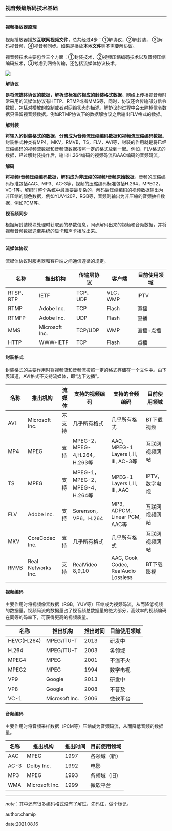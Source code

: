 ### 视音频编解码技术基础

---

#### 视频播放器原理

视频播放器播放**互联网视频文件**，总共经过4步：①解协议，②解封装， ③解码视音频，④视音频同步。如果是播放**本地文件**则不需要解协议。

视音频技术主要包含三个方面：①封装技术，②视频压缩编码技术以及音频压缩编码技术，③考虑到网络传输，还包括流媒体协议技术。

![](https://imagestypora.oss-cn-hangzhou.aliyuncs.com/imagestypora.oss-cn-hangzhou.aliyuncs.com视频播放器过程.jpg)



**解协议**

**是将流媒体协议的数据，解析成标准的相应的封装格式数据**。网络上传播视音频时常采用的流媒体协议有HTTP、RTMP或者MMS等，同时，协议还会传输部分信令数据，包括对播放的控制或者对网络状态的描述。解协议的过程中会去除掉信令数据只保留视音频数据。例如RTMP协议下的数据解协议之后输出FLV格式的数据。

**解封装**

**将输入的封装格式的数据，分离成为音频流压缩编码数据和视频流压缩编码数据**。封装格式种类有MP4，MKV，RMVB，TS，FLV，AVI等，封装的作用就是将已经压缩编码的视频流数据和音频流数据按照一定的格式放到一起。例如，FLV格式的数据，经过解封装操作后，输出H.264编码的视频码流和AAC编码的音频码流。

**解码**

**将视频/音频压缩编码数据，解码成为非压缩的视频/音频原始数据**。音频的压缩编码标准包括AAC、MP3、AC-3等，视频的压缩编码标准包括H.264，MPEG2，VC-1等。解码时整个系统中最重要最复杂的，解码后压缩编码的视频数据输出为非压缩的颜色数据，例如YUV420P，RGB等，音频则输出为非压缩的音频抽样数据，例如PCM等。

**视音频同步**

根据解封装模块处理时获取到的参数信息，同步解码出来的视频和音频数据，并将视频音频数据送至系统的显卡和声卡播放出来。

---

#### 流媒体协议

流媒体协议时服务器和客户端之间通信遵循的规定。

| 名称      | 推出机构       | 传输层协议 | 客户端   | 目前使用领域 |
| --------- | -------------- | ---------- | -------- | ------------ |
| RTSP、RTP | IETF           | TCP、UDP   | VLC，WMP | IPTV         |
| RTMP      | Adobe Inc.     | TCP        | Flash    | 直播         |
| RTMFP     | Adobe Inc.     | UDP        | Flash    | 直播         |
| MMS       | Microsoft Inc. | TCP/UDP    | WMP      | 直播+点播    |
| HTTP      | WWW+IETF       | TCP        | Flash    | 点播         |

#### 封装格式

封装格式的主要作用时将视频流和音频流按照一定的格式存储在一个文件中。由下表知道，AVI格式不支持流媒体，即“边下边播”。

| 名称 | 推出机构           | 流媒体 | 支持的视频编码                  | 支持的音频编码                        | 目前使用领域   |
| ---- | ------------------ | ------ | ------------------------------- | ------------------------------------- | -------------- |
| AVI  | Microsoft Inc.     | 不支持 | 几乎所有格式                    | 几乎所有格式                          | BT下载视频     |
| MP4  | MPEG               | 支持   | MPEG-2，MPEG-4,H.264，H.263等   | AAC, MPEG-1 Layers I, II, III, AC-3等 | 互联网视频网站 |
| TS   | MPEG               | 支持   | MPEG-1，MPEG-2，MPEG-4，H.264等 | MPEG-1 Layers I, II, III, AAC         | IPTV，数字电视 |
| FLV  | Adobe Inc.         | 支持   | Sorenson，VP6，H.264            | MP3, ADPCM, Linear PCM, AAC等         | 互联网视频网站 |
| MKV  | CoreCodec Inc.     | 支持   | 几乎所有格式                    | 几乎所有格式                          | 互联网视频网站 |
| RMVB | Real Networks Inc. | 支持   | RealVideo 8,9,10                | AAC, Cook Codec, RealAudio Lossless   | BT下载影视     |

#### 视频编码

主要作用时将视频像素数据（RGB，YUV等）压缩成为视频码流，从而降低视频的数据量。视频码流的数据量占了视音频总数据量的绝大部分，高效率的视频编码在同等的码率下，可获得更高的视频质量。

| 名称        | 推出机构       | 推出时间 | 目前使用领域 |
| ----------- | -------------- | -------- | ------------ |
| HEVC(H.264) | MPEG/ITU-T     | 2013     | 研发中       |
| H.264       | MPEG/ITU-T     | 2003     | 各领域       |
| MPEG4       | MPEG           | 2001     | 不温不火     |
| MPEG2       | MPEG           | 1994     | 数字电视     |
| VP9         | Google         | 2013     | 研发中       |
| VP8         | Google         | 2008     | 不普及       |
| VC-1        | Microsoft Inc. | 2006     | 微软平台     |

#### 音频编码

主要作用时将音频采样数据（PCM等）压缩成为音频码流，从而降低音频的数据量。

| 名称 | 推出机构       | 推出时间 | 目前使用领域 |
| ---- | -------------- | -------- | ------------ |
| AAC  | MPEG           | 1997     | 各领域（新） |
| AC-3 | Dolby Inc.     | 1992     | 电影         |
| MP3  | MPEG           | 1993     | 各领域（旧） |
| WMA  | Microsoft Inc. | 1999     | 微软平台     |

---

*note*：其中还有很多编码格式没有了解过，先码住，做个标记。

author:chamip

date:2021.08.16

